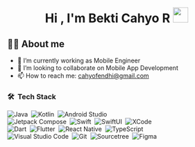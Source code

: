 <h1 align="center">Hi , I'm Bekti Cahyo R <img src="https://media.giphy.com/media/hvRJCLFzcasrR4ia7z/giphy.gif" width="35"></h1>

## :sassy_man:  About me
- 🔭 I’m currently working as Mobile Engineer
- 👯 I’m looking to collaborate on Mobile App Development 
- 📫 How to reach me: cahyofendhi@gmail.com



### 🛠 &nbsp;Tech Stack

![Java](https://img.shields.io/badge/-Java-05122A?style=flat&logo=Java&logoColor=FFA518)&nbsp;
![Kotlin](https://img.shields.io/badge/-Kotlin-05122A?style=flat&logo=Kotlin&logoColor=7F52FF)&nbsp;
![Android Studio](https://img.shields.io/badge/-Android%20Studio-05122A?style=flat&logo=android-studio&logoColor=3DDC84)\
![Jetpack Compose](https://img.shields.io/badge/-Jetpack%20Compose-05122A?style=flat&logo=jetpack-compose&logoColor=4285F4)&nbsp;
![Swift](https://img.shields.io/badge/-Swift-05122A?style=flat&logo=Swift&logoColor=F05138)&nbsp;
![SwiftUI](https://img.shields.io/badge/-Swift%20UI-05122A?style=flat&logo=Swift&logoColor=F05138)&nbsp;
![XCode](https://img.shields.io/badge/-Xcode-05122A?style=flat&logo=xcode&logoColor=147EFB)\
![Dart](https://img.shields.io/badge/-Dart-05122A?style=flat&logo=dart&logoColor=0175C2)&nbsp;
![Flutter](https://img.shields.io/badge/-Flutter-05122A?style=flat&logo=flutter&logoColor=02569B)&nbsp;
![React Native](https://img.shields.io/badge/-React%20Native-05122A?logo=react&?style=flat&logoColor=white&logoWidth=30)&nbsp;
![TypeScript](https://img.shields.io/badge/-TypeScript-05122A?style=flat&logo=typescript&logoColor=##3178C6)\
![Visual Studio Code](https://img.shields.io/badge/-Visual%20Studio%20Code-05122A?style=flat&logo=visual-studio-code&logoColor=007ACC)&nbsp;
![Git](https://img.shields.io/badge/-Git-05122A?style=flat&logo=git)&nbsp;
![Sourcetree](https://img.shields.io/badge/-Sourcetree-05122A?style=flat&logo=Sourcetree&logoColor=0052CC)&nbsp;
![Figma](https://img.shields.io/badge/-Figma-05122A?style=flat&logo=figma&logoColor=F24E1E)&nbsp;

